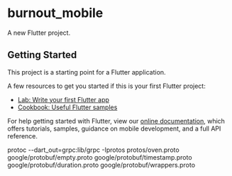 # burnout_mobile

A new Flutter project.

## Getting Started

This project is a starting point for a Flutter application.

A few resources to get you started if this is your first Flutter project:

- [Lab: Write your first Flutter app](https://flutter.dev/docs/get-started/codelab)
- [Cookbook: Useful Flutter samples](https://flutter.dev/docs/cookbook)

For help getting started with Flutter, view our
[online documentation](https://flutter.dev/docs), which offers tutorials,
samples, guidance on mobile development, and a full API reference.

protoc --dart_out=grpc:lib/grpc -Iprotos protos/oven.proto google/protobuf/empty.proto google/protobuf/timestamp.proto google/protobuf/duration.proto google/protobuf/wrappers.proto
